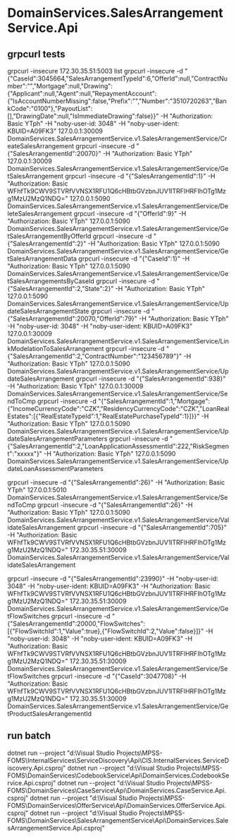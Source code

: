 ﻿# DomainServices.SalesArrangementService.Api

## grpcurl tests
grpcurl -insecure 172.30.35.51:5003 list
grpcurl -insecure -d "{\"CaseId\":3045664,\"SalesArrangementTypeId\":6,\"OfferId\":null,\"ContractNumber\":\"\",\"Mortgage\":null,\"Drawing\":{\"Applicant\":null,\"Agent\":null,\"RepaymentAccount\":{\"IsAccountNumberMissing\":false,\"Prefix\":\"\",\"Number\":\"3510720263\",\"BankCode\":\"0100\"},\"PayoutList\":[],\"DrawingDate\":null,\"IsImmediateDrawing\":false}}" -H "Authorization: Basic YTph" -H "noby-user-id: 3048" -H "noby-user-ident: KBUID=A09FK3" 127.0.0.1:30009 DomainServices.SalesArrangementService.v1.SalesArrangementService/CreateSalesArrangement
grpcurl -insecure -d "{\"SalesArrangementId\":20070}" -H "Authorization: Basic YTph" 127.0.0.1:30009 DomainServices.SalesArrangementService.v1.SalesArrangementService/GetSalesArrangement
grpcurl -insecure -d "{\"SalesArrangementId\":1}" -H "Authorization: Basic WFhfTk9CWV9STVRfVVNSX1RFU1Q6cHBtbGVzbnJUV1lTRFlHRFIhOTg1Mzg1MzU2MzQ1NDQ=" 127.0.0.1:5090 DomainServices.SalesArrangementService.v1.SalesArrangementService/DeleteSalesArrangement
grpcurl -insecure -d "{\"OfferId\":9}" -H "Authorization: Basic YTph" 127.0.0.1:5090 DomainServices.SalesArrangementService.v1.SalesArrangementService/GetSalesArrangementByOfferId
grpcurl -insecure -d "{\"SalesArrangementId\":2}" -H "Authorization: Basic YTph" 127.0.0.1:5090 DomainServices.SalesArrangementService.v1.SalesArrangementService/GetSalesArrangementData
grpcurl -insecure -d "{\"CaseId\":1}" -H "Authorization: Basic YTph" 127.0.0.1:5090 DomainServices.SalesArrangementService.v1.SalesArrangementService/GetSalesArrangementsByCaseId
grpcurl -insecure -d "{\"SalesArrangementId\":2,\"State\":2}" -H "Authorization: Basic YTph" 127.0.0.1:5090 DomainServices.SalesArrangementService.v1.SalesArrangementService/UpdateSalesArrangementState
grpcurl -insecure -d "{\"SalesArrangementId\":20070,\"OfferId\":79}" -H "Authorization: Basic YTph" -H "noby-user-id: 3048" -H "noby-user-ident: KBUID=A09FK3" 127.0.0.1:30009 DomainServices.SalesArrangementService.v1.SalesArrangementService/LinkModelationToSalesArrangement
grpcurl -insecure -d "{\"SalesArrangementId\":2,\"ContractNumber\":\"123456789\"}" -H "Authorization: Basic YTph" 127.0.0.1:5090 DomainServices.SalesArrangementService.v1.SalesArrangementService/UpdateSalesArrangement
grpcurl -insecure -d "{\"SalesArrangementId\":938}" -H "Authorization: Basic YTph" 127.0.0.1:30009 DomainServices.SalesArrangementService.v1.SalesArrangementService/SendToCmp
grpcurl -insecure -d "{\"SalesArrangementId\":1,\"Mortgage\":{\"IncomeCurrencyCode\":\"CZK\",\"ResidencyCurrencyCode\":\"CZK\",\"LoanRealEstates\":[{\"RealEstateTypeId\":1,\"RealEstatePurchaseTypeId\":1}]}}" -H "Authorization: Basic YTph" 127.0.0.1:5090 DomainServices.SalesArrangementService.v1.SalesArrangementService/UpdateSalesArrangementParameters
grpcurl -insecure -d "{\"SalesArrangementId\":2,\"LoanApplicationAssessmentId\":222,\"RiskSegment\":\"xxxxx\"}" -H "Authorization: Basic YTph" 127.0.0.1:5090 DomainServices.SalesArrangementService.v1.SalesArrangementService/UpdateLoanAssessmentParameters

grpcurl -insecure -d "{\"SalesArrangementId\":26}" -H "Authorization: Basic YTph" 127.0.0.1:5010 DomainServices.SalesArrangementService.v1.SalesArrangementService/SendToCmp
grpcurl -insecure -d "{\"SalesArrangementId\":26}" -H "Authorization: Basic YTph" 127.0.0.1:5090 DomainServices.SalesArrangementService.v1.SalesArrangementService/ValidateSalesArrangement
grpcurl -insecure -d "{\"SalesArrangementId\":705}" -H "Authorization: Basic WFhfTk9CWV9STVRfVVNSX1RFU1Q6cHBtbGVzbnJUV1lTRFlHRFIhOTg1Mzg1MzU2MzQ1NDQ=" 172.30.35.51:30009 DomainServices.SalesArrangementService.v1.SalesArrangementService/ValidateSalesArrangement

grpcurl -insecure -d "{\"SalesArrangementId\":23990}" -H "noby-user-id: 3048" -H "noby-user-ident: KBUID=A09FK3" -H "Authorization: Basic WFhfTk9CWV9STVRfVVNSX1RFU1Q6cHBtbGVzbnJUV1lTRFlHRFIhOTg1Mzg1MzU2MzQ1NDQ=" 172.30.35.51:30009 DomainServices.SalesArrangementService.v1.SalesArrangementService/GetFlowSwitches
grpcurl -insecure -d "{\"SalesArrangementId\":20000,\"FlowSwitches\":[{\"FlowSwitchId\":1,\"Value\":true},{\"FlowSwitchId\":2,\"Value\":false}]}" -H "noby-user-id: 3048" -H "noby-user-ident: KBUID=A09FK3" -H "Authorization: Basic WFhfTk9CWV9STVRfVVNSX1RFU1Q6cHBtbGVzbnJUV1lTRFlHRFIhOTg1Mzg1MzU2MzQ1NDQ=" 172.30.35.51:30009 DomainServices.SalesArrangementService.v1.SalesArrangementService/SetFlowSwitches
grpcurl -insecure -d "{\"CaseId\":3047708}" -H "Authorization: Basic WFhfTk9CWV9STVRfVVNSX1RFU1Q6cHBtbGVzbnJUV1lTRFlHRFIhOTg1Mzg1MzU2MzQ1NDQ=" 172.30.35.51:30009 DomainServices.SalesArrangementService.v1.SalesArrangementService/GetProductSalesArrangementId

## run batch
dotnet run --project "d:\Visual Studio Projects\MPSS-FOMS\InternalServices\ServiceDiscovery\Api\CIS.InternalServices.ServiceDiscovery.Api.csproj"
dotnet run --project "d:\Visual Studio Projects\MPSS-FOMS\DomainServices\CodebookService\Api\DomainServices.CodebookService.Api.csproj"
dotnet run --project "d:\Visual Studio Projects\MPSS-FOMS\DomainServices\CaseService\Api\DomainServices.CaseService.Api.csproj"
dotnet run --project "d:\Visual Studio Projects\MPSS-FOMS\DomainServices\OfferService\Api\DomainServices.OfferService.Api.csproj"
dotnet run --project "d:\Visual Studio Projects\MPSS-FOMS\DomainServices\SalesArrangementService\Api\DomainServices.SalesArrangementService.Api.csproj"


